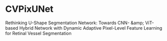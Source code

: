# CVPixUNet
Rethinking U-Shape Segmentation Network: Towards CNN- \&amp; ViT-based Hybrid Network with Dynamic Adaptive Pixel-Level Feature Learning for Retinal Vessel Segmentation
